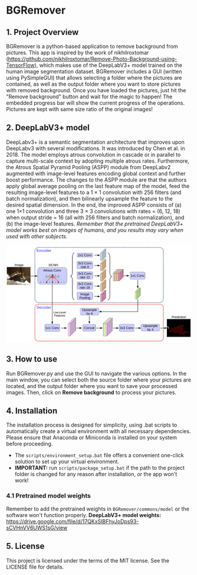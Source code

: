 # BGRemover

## 1. Project Overview
BGRemover is a python-based application to remove background from pictures. This app is inspired by the work of nikhilroxtomar (https://github.com/nikhilroxtomar/Remove-Photo-Background-using-TensorFlow), which makes use of the DeepLabV3+ model trained on the human image segmentation dataset. BGRemover includes a GUI (written using PySimpleGUI) that allows selecting a folder where the pictures are contained, as well as the output folder where you want to store pictures with removed background. Once you have loaded the pictures, just hit the "Remove background" button and wait for the magic to happen! The embedded progress bar will show the current progress of the operations. Pictures are kept with same size ratio of the original images! 

## 2. DeepLabV3+ model
DeepLabv3+ is a semantic segmentation architecture that improves upon DeepLabv3 with several modifications. It was introduced by Chen et al. in 2018. The model employs atrous convolution in cascade or in parallel to capture multi-scale context by adopting multiple atrous rates. Furthermore, the Atrous Spatial Pyramid Pooling (ASPP) module from DeepLabv2 augmented with image-level features encoding global context and further boost performance. The changes to the ASPP module are that the authors apply global average pooling on the last feature map of the model, feed the resulting image-level features to a 1 × 1 convolution with 256 filters (and batch normalization), and then bilinearly upsample the feature to the desired spatial dimension. In the end, the improved ASPP consists of (a) one 1×1 convolution and three 3 × 3 convolutions with rates = (6, 12, 18) when output stride = 16 (all with 256 filters and batch normalization), and (b) the image-level features. _Remember that the pretrained DeepLabV3+ model works best on images of humans, and you results may vary when used with other subjects._

![DeepLabV3+ model architecture](./docs/snapshots/DeepLabV3_snapshot.png)

## 3. How to use
Run BGRemover.py and use the GUI to navigate the various options. In the main window, you can select both the source folder where your pictures are located, and the output folder where you want to save your processed images. Then, click on **Remove background** to process your pictures.

## 4. Installation 
The installation process is designed for simplicity, using .bat scripts to automatically create a virtual environment with all necessary dependencies. Please ensure that Anaconda or Miniconda is installed on your system before proceeding.

- The `scripts/environment_setup.bat` file offers a convenient one-click solution to set up your virtual environment.
- **IMPORTANT:** run `scripts/package_setup.bat` if the path to the project folder is changed for any reason after installation, or the app won't work!

### 4.1 Pretrained model weights 
Remember to add the pretrained weights in `BGRemover/commons/model` or the software won't function properly. 
**DeepLabV3+ model weights:** https://drive.google.com/file/d/17QKxSIBFhyJoDps93-sCVHnVV6UWS1sG/view

## 5. License
This project is licensed under the terms of the MIT license. See the LICENSE file for details.




